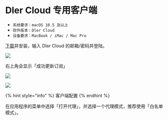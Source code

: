 # Dler Cloud 专用客户端

* `系统要求：macOS 10.5 及以上`
* `软件版本：Dler Cloud`
* `设备要求：MacBook / iMac / Mac Pro`

[下载](https://dlercloud.com/client.html)并安装，输入 Dler Cloud 的邮箱/密码并登陆。

![](https://github.com/BrownRhined/HelpDocument/tree/603d2bd5d2643d4ceb2b12057796a97fc2d1df78/.gitbook/assets/image%20%2810%29.png)

右上角会显示「成功更新订阅」

![](https://github.com/BrownRhined/HelpDocument/tree/603d2bd5d2643d4ceb2b12057796a97fc2d1df78/.gitbook/assets/image%20%2814%29.png)

![](https://github.com/BrownRhined/HelpDocument/tree/603d2bd5d2643d4ceb2b12057796a97fc2d1df78/.gitbook/assets/image%20%286%29.png)

{% hint style="info" %}
客户端配置
{% endhint %}

在应用程序的菜单中选择「打开代理」，并选择一个代理模式，推荐使用「白名单模式」。

